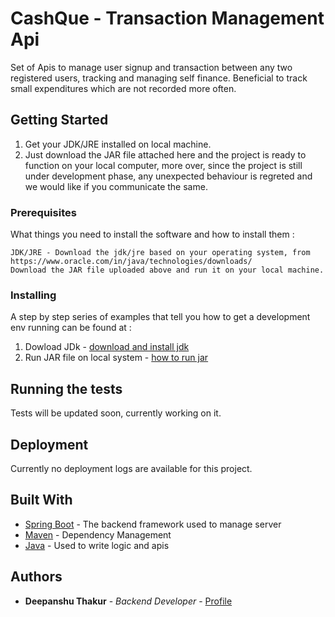 # CashQue - Transaction Management Api

Set of Apis to manage user signup and transaction between any two registered users, tracking and managing self finance. Beneficial to track small expenditures which are not recorded more often.

## Getting Started

1. Get your JDK/JRE installed on local machine.
2. Just download the JAR file attached here and the project is ready to function on your local computer, more over, since the project is still under development phase, any unexpected 
   behaviour is regreted and we would like if you communicate the same.

### Prerequisites

What things you need to install the software and how to install them :

```
JDK/JRE - Download the jdk/jre based on your operating system, from https://www.oracle.com/in/java/technologies/downloads/
Download the JAR file uploaded above and run it on your local machine.

```

### Installing

A step by step series of examples that tell you how to get a development env running can be found at :
1. Dowload JDk - [download and install jdk](https://docs.oracle.com/en/java/javase/22/install/installation-jdk-microsoft-windows-platforms.html)
2. Run JAR file on local system - [how to run jar](https://docs.oracle.com/javase/tutorial/deployment/jar/run.html)

## Running the tests

Tests will be updated soon, currently working on it.

## Deployment

Currently no deployment logs are available for this project.

## Built With

* [Spring Boot](https://spring.io/quickstart) - The backend framework used to manage server
* [Maven](https://maven.apache.org/) - Dependency Management
* [Java](https://www.java.com/en/) - Used to write logic and apis

## Authors

* **Deepanshu Thakur** - *Backend Developer* - [Profile](https://github.com/shanky-thakur)
